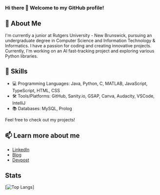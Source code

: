 ### Hi there 👋 Welcome to my GitHub profile!

## 🌟 About Me
I'm currently a junior at Rutgers University - New Brunswick, pursuing an undergraduate degree in Computer Science and Information Technology & Informatics. I have a passion for coding and creating innovative projects. Currently, I'm working on an AI fast-tracking project and exploring various Python libraries. 

## 🚀 Skills
- 💻 Programming Languages: Java, Python, C, MATLAB, JavaScript, TypeScript, HTML, CSS
- 🛠️ Tools/Platforms: GitHub, Sanity.io, GSAP, Canva, Audacity, VSCode, IntelliJ
- 📚 Databases: MySQL, Prolog

Feel free to check out my projects!

## 📫 Learn more about me
- [LinkedIn](https://www.linkedin.com/in/shatakshi-ranjan/)
- [Blog](https://shatakshiranjan9.wixsite.com/shatakshiranjan)
- [Devpost](https://devpost.com/ShatakshiRanjan?ref_content=user-portfolio&ref_feature=portfolio&ref_medium=global-nav)

## Stats
[![Top Langs](https://github-readme-stats.vercel.app/api/top-langs/?username=ShatakshiRanjan&layout=compact&theme=panda)]



<!--
**ShatakshiRanjan/ShatakshiRanjan** is a ✨ _special_ ✨ repository because its `README.md` (this file) appears on your GitHub profile.

Here are some ideas to get you started:

- 🔭 I’m currently working on ...
- 🌱 I’m currently learning ...
- 👯 I’m looking to collaborate on ...
- 🤔 I’m looking for help with ...
- 💬 Ask me about ...
- 📫 How to reach me: ...
- 😄 Pronouns: ...
- ⚡ Fun fact: ...
-->
